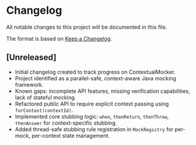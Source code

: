 # Changelog

All notable changes to this project will be documented in this file.

The format is based on [Keep a Changelog](https://keepachangelog.com/en/1.0.0/).

## [Unreleased]
- Initial changelog created to track progress on ContextualMocker.
- Project identified as a parallel-safe, context-aware Java mocking framework.
- Known gaps: incomplete API features, missing verification capabilities, lack of stateful mocking.
- Refactored public API to require explicit context passing using `forContext(contextId)`.
- Implemented core stubbing logic: `when`, `thenReturn`, `thenThrow`, `thenAnswer` for context-specific stubbing.
- Added thread-safe stubbing rule registration in `MockRegistry` for per-mock, per-context state management.